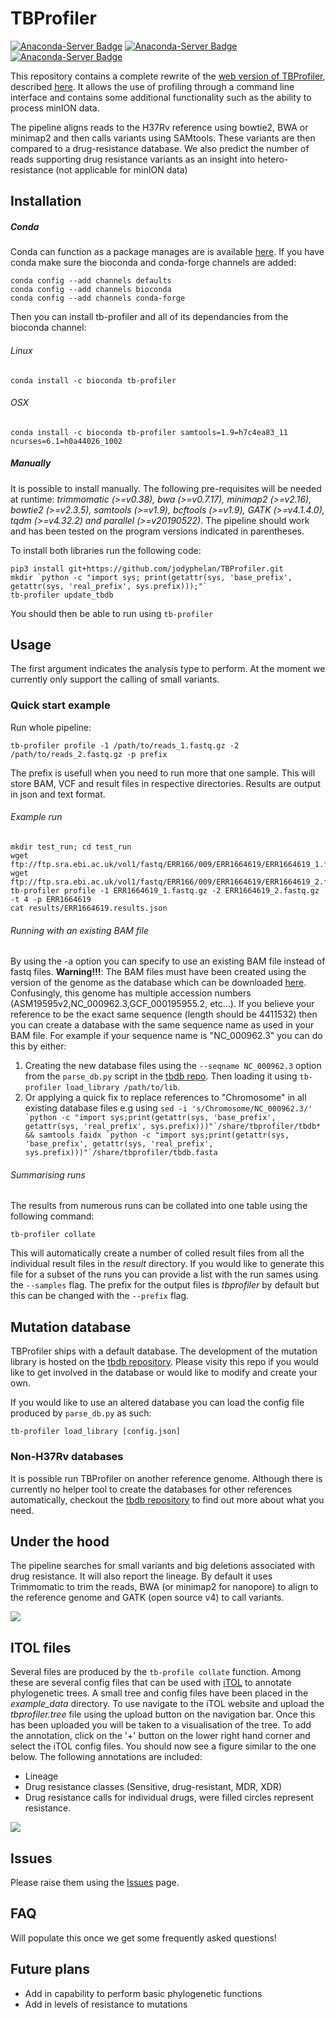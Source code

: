 # TBProfiler
[![Anaconda-Server Badge](https://img.shields.io/badge/install%20with-bioconda-brightgreen.svg?style=flat)](https://bioconda.github.io/recipes/tb-profiler/README.html) [![Anaconda-Server Badge](https://img.shields.io/github/license/jodyphelan/TBProfiler.svg)](https://anaconda.org/bioconda/tb-profiler) [![Anaconda-Server Badge](https://img.shields.io/github/last-commit/jodyphelan/TBProfiler.svg)](https://github.com/jodyphelan/TBProfiler)

This repository contains a complete rewrite of the [web version of TBProfiler](http://tbdr.lshtm.ac.uk), described [here](https://genomemedicine.biomedcentral.com/articles/10.1186/s13073-019-0650-x). It allows the use of profiling through a command line interface and contains some additional functionality such as the ability to process minION data.

The pipeline aligns reads to the H37Rv reference using bowtie2, BWA or minimap2 and then calls variants using SAMtools. These variants are then compared to a drug-resistance database. We also predict the number of reads supporting drug resistance variants as an insight into hetero-resistance (not applicable for minION data)

## Installation

##### Conda
Conda can function as a package manages are is available [here](https://docs.conda.io/en/latest/miniconda.html).
If you have conda make sure the bioconda  and conda-forge channels are added:
```
conda config --add channels defaults
conda config --add channels bioconda
conda config --add channels conda-forge
```
Then you can install tb-profiler and all of its dependancies from the bioconda channel:
###### Linux
```
conda install -c bioconda tb-profiler
```
###### OSX
```
conda install -c bioconda tb-profiler samtools=1.9=h7c4ea83_11 ncurses=6.1=h0a44026_1002
```
##### Manually
It is possible to install manually. The following pre-requisites will be needed at runtime: *trimmomatic (>=v0.38), bwa (>=v0.7.17), minimap2 (>=v2.16), bowtie2 (>=v2.3.5), samtools (>=v1.9), bcftools (>=v1.9), GATK (>=v4.1.4.0), tqdm (>=v4.32.2) and parallel (>=v20190522)*. The pipeline should work and has been tested on the program versions indicated in parentheses.

To install both libraries run the following code:
```
pip3 install git+https://github.com/jodyphelan/TBProfiler.git
mkdir `python -c "import sys; print(getattr(sys, 'base_prefix', getattr(sys, 'real_prefix', sys.prefix)));"`
tb-profiler update_tbdb
```
You should then be able to run using ```tb-profiler```

## Usage

The first argument indicates the analysis type to perform. At the moment we currently only support the calling of small variants.

### Quick start example

Run whole pipeline:
```
tb-profiler profile -1 /path/to/reads_1.fastq.gz -2 /path/to/reads_2.fastq.gz -p prefix
```
The prefix is usefull when you need to run more that one sample. This will store BAM, VCF and result files in respective directories. Results are output in json and text format.

###### Example run
```
mkdir test_run; cd test_run
wget ftp://ftp.sra.ebi.ac.uk/vol1/fastq/ERR166/009/ERR1664619/ERR1664619_1.fastq.gz
wget ftp://ftp.sra.ebi.ac.uk/vol1/fastq/ERR166/009/ERR1664619/ERR1664619_2.fastq.gz
tb-profiler profile -1 ERR1664619_1.fastq.gz -2 ERR1664619_2.fastq.gz -t 4 -p ERR1664619
cat results/ERR1664619.results.json
```

###### Running with an existing BAM file

By using the -a option you can specify to use an existing BAM file instead of fastq files. **Warning!!!**: The BAM files must have been created using the version of the genome as the database which can be downloaded [here](ftp://ftp.ensemblgenomes.org/pub/release-32/bacteria//fasta/bacteria_0_collection/mycobacterium_tuberculosis_h37rv/dna/Mycobacterium_tuberculosis_h37rv.ASM19595v2.dna.toplevel.fa.gz). Confusingly, this genome has multiple accession numbers (ASM19595v2,NC_000962.3,GCF_000195955.2, etc...). If you believe your reference to be the exact same sequence (length should be 4411532) then you can create a database with the same sequence name as used in your BAM file. For example if your sequence name is "NC_000962.3" you can do this by either:
1. Creating the new database files using the `--seqname NC_000962.3` option from the `parse_db.py` script in the [tbdb repo](https://github.com/jodyphelan/tbdb). Then loading it using `tb-profiler load_library /path/to/lib`.
2. Or applying a quick fix to replace references to "Chromosome" in all existing database files e.g using ```sed -i 's/Chromosome/NC_000962.3/' `python -c "import sys;print(getattr(sys, 'base_prefix', getattr(sys, 'real_prefix', sys.prefix)))"`/share/tbprofiler/tbdb* && samtools faidx `python -c "import sys;print(getattr(sys, 'base_prefix', getattr(sys, 'real_prefix', sys.prefix)))"`/share/tbprofiler/tbdb.fasta```

###### Summarising runs

The results from numerous runs can be collated into one table using the following command:
```
tb-profiler collate
```
This will automatically create a number of colled result files from all the individual result files in the *result* directory. If you would like to generate this file for a subset of the runs you can provide a list with the run sames using the `--samples` flag. The prefix for the output files is *tbprofiler* by default but this can be changed with the `--prefix` flag.

## Mutation database
TBProfiler ships with a default database. The development of the mutation library is hosted on the [tbdb repository](https://github.com/jodyphelan/tbdb). Please visity this repo if you would like to get involved in the database or would like to modify and create your own.

If you would like to use an altered database you can load the config file produced by `parse_db.py` as such:
```
tb-profiler load_library [config.json]
```

### Non-H37Rv databases
It is possible run TBProfiler on another reference genome. Although there is currently no helper tool to create the databases for other references automatically, checkout the [tbdb repository](https://github.com/jodyphelan/tbdb) to find out more about what you need.

## Under the hood
The pipeline searches for small variants and big deletions associated with drug resistance. It will also report the lineage.
By default it uses Trimmomatic to trim the reads, BWA (or minimap2 for nanopore) to align to the reference genome and GATK (open source v4) to call variants.

<img src="https://github.com/jodyphelan/jodyphelan.github.io/raw/master/TBProfiler_pipeline.png">

## ITOL files
Several files are produced by the `tb-profile collate` function. Among these are several config files that can be used with [iTOL](http://itol.embl.de/) to annotate phylogenetic trees. A small tree and config files have been placed in the *example_data* directory. To use navigate to the iTOL website and upload the *tbprofiler.tree* file using the upload button on the navigation bar. Once this has been uploaded you will be taken to a visualisation of the tree. To add the annotation, click on the '+' button on the lower right hand corner and select the iTOL config files. You should now see a figure similar to the one below. The following annotations are included:
 - Lineage
 - Drug resistance classes (Sensitive, drug-resistant, MDR, XDR)
 - Drug resistance calls for individual drugs, were filled circles represent resistance.

<img src="https://github.com/jodyphelan/jodyphelan.github.io/raw/master/img/itol_example.png">

## Issues
Please raise them using the [Issues](https://github.com/jodyphelan/TBProfiler/issues) page.

## FAQ

Will populate this once we get some frequently asked questions!

## Future plans
 - Add in capability to perform basic phylogenetic functions
 - Add in levels of resistance to mutations
